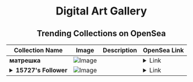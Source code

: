 <div align="center">

# Digital Art Gallery

## Trending Collections on OpenSea

| Collection Name                       | Image                                                                                     | Description                       | OpenSea Link                                                                                          |
|---------------------------------------|-------------------------------------------------------------------------------------------|-----------------------------------|--------------------------------------------------------------------------------------------------------|
| **матрешка** | ![Image](https://i.seadn.io/s/raw/files/2832e6210f79d4d740744213d6d8664a.png?w=500&auto=format?w=200&auto=format) |  | <details><summary>Link</summary>[матрешка](https://opensea.io/collection/matreshka-4)</details> |
| **<details><summary>15727's Follower</summary></details>** | ![Image](https://i.seadn.io/s/raw/files/19f9f090920392cc3650cbdf4361755b.png?w=500&auto=format?w=200&auto=format) |  | <details><summary>Link</summary>[15727's Follower](https://opensea.io/collection/15727-s-follower)</details> |

</div>